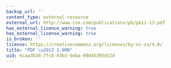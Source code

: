 ```yaml
---
backup_url: ''
content_type: external-resource
external_url: http://www.iie.com/publications/pb/pb11-13.pdf
has_external_licence_warning: true
has_external_license_warning: true
is_broken: ''
license: https://creativecommons.org/licenses/by-nc-sa/4.0/
title: "PDF \u2013 1.6MB"
uid: 6caa3b3d-7fc8-43b3-9eba-09d45305d12d
---
```

